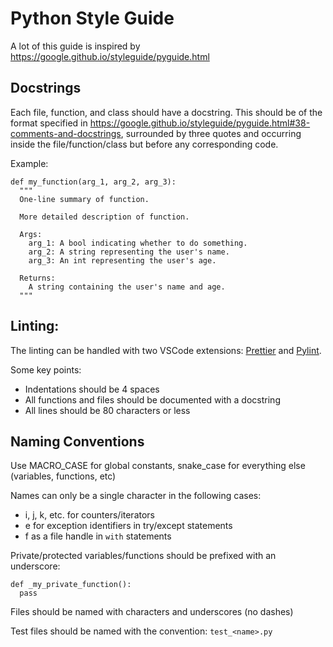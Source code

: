 # Python Style Guide

A lot of this guide is inspired by
https://google.github.io/styleguide/pyguide.html

## Docstrings

Each file, function, and class should have a docstring. This should be of the
format specified in
https://google.github.io/styleguide/pyguide.html#38-comments-and-docstrings,
surrounded by three quotes and occurring inside the file/function/class but
before any corresponding code.

Example:

```
def my_function(arg_1, arg_2, arg_3):
  """
  One-line summary of function.

  More detailed description of function.

  Args:
    arg_1: A bool indicating whether to do something.
    arg_2: A string representing the user's name.
    arg_3: An int representing the user's age.

  Returns:
    A string containing the user's name and age.
  """
```

## Linting:

The linting can be handled with two VSCode extensions:
[Prettier](https://marketplace.visualstudio.com/items?itemName=esbenp.prettier-vscode)
and [Pylint](https://pypi.org/project/pylint/).

Some key points:

- Indentations should be 4 spaces
- All functions and files should be documented with a docstring
- All lines should be 80 characters or less

## Naming Conventions

Use MACRO_CASE for global constants, snake_case for everything else (variables,
functions, etc)

Names can only be a single character in the following cases:

- i, j, k, etc. for counters/iterators
- e for exception identifiers in try/except statements
- f as a file handle in `with` statements

Private/protected variables/functions should be prefixed with an underscore:

```
def _my_private_function():
  pass
```

Files should be named with characters and underscores (no dashes)

Test files should be named with the convention: `test_<name>.py`
